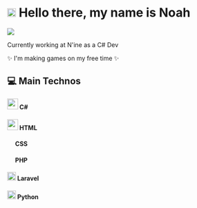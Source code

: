 # <img src="https://img.icons8.com/nolan/512/google-code.png" height="20"/> Hello there, my name is Noah

![](https://komarev.com/ghpvc/?username=noahsmo&color=blueviolet&style=flat-square)

<p> Currently working at N'ine as a C# Dev</p>

<p> ✨ I'm making games on my free time ✨</p>

## 💻 Main Technos

#### <img src="https://img.icons8.com/color/512/c-sharp-logo.png" height="25"/> C#


#### <img src="https://img.icons8.com/external-tal-revivo-color-tal-revivo/512/external-html-5-is-a-software-solution-stack-that-defines-the-properties-and-behaviors-of-web-page-logo-color-tal-revivo.png" height="25"/> HTML
#### <img src="https://img.icons8.com/fluency/512/css3.png" height="15"/> CSS


#### <img src="https://img.icons8.com/ios-filled/512/php-logo.png" height="15"/> PHP
#### <img src="https://img.icons8.com/fluency/512/laravel.png" height="20"/> Laravel

#### <img src="https://img.icons8.com/color/512/python--v1.png" height="20"/> Python





[github]: https://github.com/noahSmo
[linkedin]: https://linkedin.com/in/noah-petel
[mail]: mailto://noah.petel@gmail.com

<!--
**NoahSmo/NoahSmo** is a ✨ _special_ ✨ repository because its `README.md` (this file) appears on your GitHub profile.

Here are some ideas to get you started:

- 🔭 I’m currently working on ...
- 🌱 I’m currently learning ...
- 👯 I’m looking to collaborate on ...
- 🤔 I’m looking for help with ...
- 💬 Ask me about ...
- 📫 How to reach me: ...
- 😄 Pronouns: ...
- ⚡ Fun fact: ...
-->
